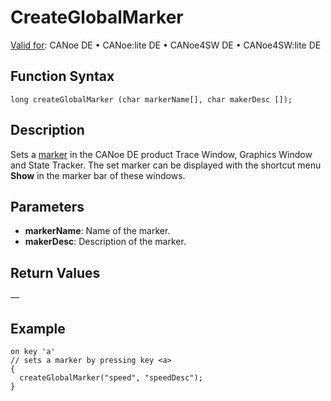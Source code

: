# CreateGlobalMarker

[Valid for](../../../Shared/FeatureAvailability.md): CANoe DE • CANoe:lite DE • CANoe4SW DE • CANoe4SW:lite DE

## Function Syntax

```plaintext
long createGlobalMarker (char markerName[], char makerDesc []);
```

## Description

Sets a [marker](../../../CANoeCANalyzer/Windows/GlobalMarkers.md) in the CANoe DE product Trace Window, Graphics Window and State Tracker. The set marker can be displayed with the shortcut menu **Show** in the marker bar of these windows.

## Parameters

- **markerName**: Name of the marker.
- **makerDesc**: Description of the marker.

## Return Values

—

## Example

```plaintext
on key 'a'
// sets a marker by pressing key <a>
{
  createGlobalMarker("speed", "speedDesc");
}
```
